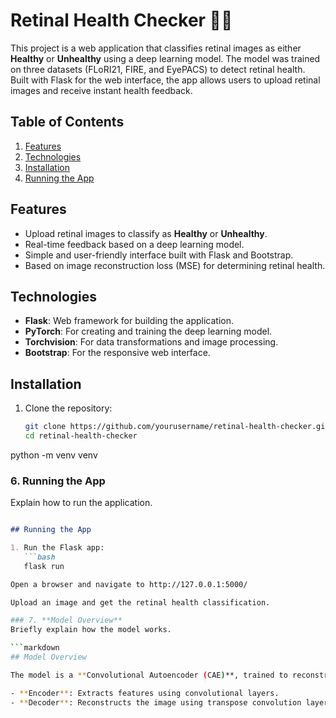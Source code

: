# Retinal Health Checker 🧑‍⚕️

This project is a web application that classifies retinal images as either **Healthy** or **Unhealthy** using a deep learning model. The model was trained on three datasets (FLoRI21, FIRE, and EyePACS) to detect retinal health. Built with Flask for the web interface, the app allows users to upload retinal images and receive instant health feedback.

## Table of Contents
1. [Features](#features)
2. [Technologies](#technologies)
3. [Installation](#installation)
4. [Running the App](#running-the-app)

## Features
- Upload retinal images to classify as **Healthy** or **Unhealthy**.
- Real-time feedback based on a deep learning model.
- Simple and user-friendly interface built with Flask and Bootstrap.
- Based on image reconstruction loss (MSE) for determining retinal health.

## Technologies
- **Flask**: Web framework for building the application.
- **PyTorch**: For creating and training the deep learning model.
- **Torchvision**: For data transformations and image processing.
- **Bootstrap**: For the responsive web interface.

## Installation

1. Clone the repository:
   ```bash
   git clone https://github.com/yourusername/retinal-health-checker.git
   cd retinal-health-checker
python -m venv venv

### 6. Running the App
Explain how to run the application.

```markdown

## Running the App

1. Run the Flask app:
   ```bash
   flask run

Open a browser and navigate to http://127.0.0.1:5000/

Upload an image and get the retinal health classification.

### 7. **Model Overview**
Briefly explain how the model works.

```markdown
## Model Overview

The model is a **Convolutional Autoencoder (CAE)**, trained to reconstruct retinal images. The key insight is that healthy retinas can be reconstructed well, while unhealthy retinas lead to higher reconstruction loss (MSE). The model architecture consists of:

- **Encoder**: Extracts features using convolutional layers.
- **Decoder**: Reconstructs the image using transpose convolution layers.
